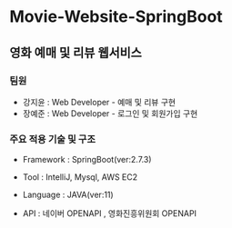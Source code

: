 # Movie-Website-SpringBoot
## 영화 예매 및 리뷰 웹서비스

### 팀원

- 강지윤 : Web Developer - 예매 및 리뷰 구현
- 장예준 : Web Developer - 로그인 및 회원가입 구현

### 주요 적용 기술 및 구조

- Framework : SpringBoot(ver:2.7.3)

- Tool : IntelliJ, Mysql, AWS EC2

- Language : JAVA(ver:11)

- API : 네이버 OPENAPI , 영화진흥위원회 OPENAPI
